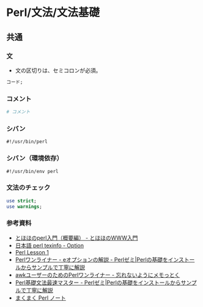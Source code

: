 # Perl/文法/文法基礎

## 共通

### 文

- 文の区切りは、セミコロンが必須。

```perl
コード;
```

### コメント

```awk
# コメント
```

### シバン

```text
#!/usr/bin/perl
```

### シバン（環境依存）

```text
#!/usr/bin/env perl
```

### 文法のチェック

```perl
use strict;
use warnings;
```

### 参考資料

- [とほほのperl入門（概要編） - とほほのWWW入門](https://www.tohoho-web.com/wwwperl1.htm)
- [日本語 perl texinfo - Option](https://flex.phys.tohoku.ac.jp/texi/perl/perl_4.html)
- [Perl Lesson 1](https://www.gsid.nagoya-u.ac.jp/ohna/perl_lesson/perl01.html)
- [Perlワンライナー - eオプションの解説 - Perlゼミ|Perlの基礎をインストールからサンプルで丁寧に解説](https://perlzemi.com/blog/20161121147982.html)
- [awkユーザーのためのPerlワンライナー - 忘れないようにメモっとく](https://akiniwa.hatenablog.jp/entry/2014/12/20/194640)
- [Perl基礎文法最速マスター - Perlゼミ|Perlの基礎をインストールからサンプルで丁寧に解説](https://perlzemi.com/blog/20091226126425.html)
- [まくまく Perl ノート](https://maku77.github.io/perl/)
